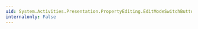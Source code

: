 ```yaml
---
uid: System.Activities.Presentation.PropertyEditing.EditModeSwitchButton.TargetEditMode
internalonly: False
---
```

